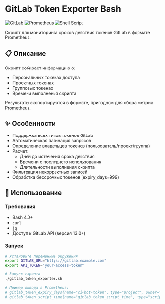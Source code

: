 # GitLab Token Exporter Bash

![GitLab](https://img.shields.io/badge/GitLab-%23181717.svg?style=flat&logo=gitlab&logoColor=white)
![Prometheus](https://img.shields.io/badge/Prometheus-E6522C?style=flat&logo=Prometheus&logoColor=white)
![Shell Script](https://img.shields.io/badge/Shell_Script-%23121011.svg?style=flat&logo=gnu-bash&logoColor=white)

Скрипт для мониторинга сроков действия токенов GitLab в формате Prometheus.

## 📋 Описание
Скрипт собирает информацию о:
- Персональных токенах доступа
- Проектных токенах
- Групповых токенах
- Времени выполнения скрипта

Результаты экспортируются в формате, пригодном для сбора метрик Prometheus.

## ✨ Особенности
- Поддержка всех типов токенов GitLab
- Автоматическая пагинация запросов
- Определение владельцев токенов (пользователь/проект/группа)
- Расчет:
  - Дней до истечения срока действия
  - Времени с последнего использования
  - Длительности выполнения скрипта
- Фильтрация некорректных записей
- Обработка бессрочных токенов (expiry_days=999)

## 🚀 Использование

### Требования
- Bash 4.0+
- `curl`
- `jq`
- Доступ к GitLab API (версия 13.0+)

### Запуск
```bash
# Установите переменные окружения
export GITLAB_URL="https://gitlab.example.com"
export API_TOKEN="your-access-token"

# Запуск скрипта
./gitlab_token_exporter.sh

# Пример вывода в Prometheus:
# gitlab_token_expiry_days{name="ci-bot-token", type="project", owner="android-app", last_used="2023-10-25"} 87
# gitlab_token_script_time{name="gitlab_token_script_time", type="script"} 12
